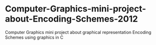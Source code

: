 # Computer-Graphics-mini-project-about-Encoding-Schemes-2012
Computer Graphics mini project about graphical representation Encoding Schemes using graphics in C
